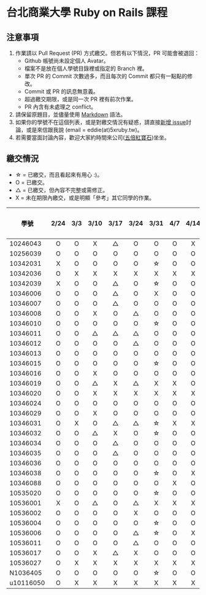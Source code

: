 # 台北商業大學 Ruby on Rails 課程

## 注意事項

1. 作業請以 Pull Request (PR) 方式繳交。但若有以下情況，PR 可能會被退回：
   * Github 帳號尚未設定個人 Avatar。
   * 檔案不是放在個人學號目錄裡或指定的 Branch 裡。
   * 單次 PR 的 Commit 次數過多，而且每次的 Commit 都只有一點點的修改。
   * Commit 或 PR 的訊息無意義。
   * 超過繳交期限，或是同一次 PR 裡有前次作業。
   * PR 內含有未處理之 conflict。
2. 請保留原題目，並儘量使用 [Markdown](http://daringfireball.net/projects/markdown/) 語法。
3. 如果你的學號不在這個列表，或是對繳交情況有疑惑，請直接[新增 issue](https://github.com/kaochenlong/ntub_homework/issues/new)討論，或是來信跟我說 (email = eddie(at)5xruby.tw)。
4. 若需要當面討論內容，歡迎大家約時間來公司([五倍紅寶石](https://5xruby.tw/))坐坐。

## 繳交情況

* ☆ = 已繳交，而且看起來有用心 :)。
* O = 已繳交。
* △ = 已繳交，但內容不完整或需修正。
* X = 未在期限內繳交，或是明顯「參考」其它同學的作業。

| 學號      | 2/24 | 3/3 | 3/10 | 3/17 | 3/24 | 3/31 | 4/7 | 4/14 | 4/21 | 4/28 | 期中考 |
| --------- |:----:|:---:|:----:|:----:|:----:|:----:|:---:|:----:|:----:|:----:|:------:|
| 10246043  |  O   |  O  |  X   |  △   |  O   |  O   |  O  |  X   |  X   |      |        |
| 10256039  |  O   |  O  |  O   |  O   |  O   |  O   |  O  |  O   |  O   |      |        |
| 10342031  |  X   |  O  |  O   |  O   |  O   |  ☆   |  O  |  O   |  O   |      |        |
| 10342036  |  O   |  X  |  X   |  X   |  X   |  X   |  X  |  X   |  X   |      |        |
| 10342039  |  X   |  O  |  O   |  △   |  O   |  ☆   |  O  |  O   |  O   |      |        |
| 10346006  |  O   |  O  |  O   |  △   |  O   |  X   |  O  |  O   |  O   |      |        |
| 10346007  |  O   |  O  |  O   |  △   |  O   |  O   |  O  |  O   |  O   |      |        |
| 10346008  |  O   |  O  |  X   |  O   |  △   |  O   |  O  |  O   |  O   |      |        |
| 10346010  |  O   |  O  |  O   |  O   |  O   |  ☆   |  O  |  O   |  X   |      |        |
| 10346011  |  O   |  O  |  △   |  △   |  △   |  O   |  O  |  O   |  O   |      |        |
| 10346012  |  O   |  O  |  O   |  O   |  △   |  O   |  O  |  O   |  O   |      |        |
| 10346013  |  O   |  O  |  O   |  O   |  O   |  O   |  O  |  O   |  X   |      |        |
| 10346015  |  O   |  O  |  O   |  O   |  O   |  ☆   |  O  |  O   |  O   |      |        |
| 10346016  |  O   |  O  |  X   |  O   |  O   |  O   |  O  |  O   |  O   |      |        |
| 10346019  |  O   |  O  |  △   |  X   |  △   |  X   |  X  |  O   |  X   |      |        |
| 10346020  |  O   |  O  |  X   |  X   |  X   |  X   |  X  |  X   |  X   |      |        |
| 10346024  |  O   |  O  |  O   |  O   |  O   |  O   |  O  |  O   |  O   |      |        |
| 10346029  |  O   |  O  |  X   |  O   |  O   |  O   |  O  |  O   |  O   |      |        |
| 10346031  |  O   |  X  |  O   |  △   |  △   |  ☆   |  X  |  X   |  X   |      |        |
| 10346032  |  O   |  O  |  △   |  X   |  O   |  ☆   |  O  |  O   |  O   |      |        |
| 10346034  |  O   |  O  |  O   |  △   |  O   |  O   |  O  |  O   |  O   |      |        |
| 10346035  |  O   |  O  |  O   |  △   |  O   |  O   |  O  |  O   |  O   |      |        |
| 10346036  |  O   |  O  |  O   |  O   |  O   |  O   |  O  |  O   |  O   |      |        |
| 10346038  |  O   |  O  |  O   |  O   |  O   |  ☆   |  O  |  X   |  O   |      |        |
| 10346088  |  O   |  O  |  O   |  O   |  O   |  O   |  X  |  O   |  O   |      |        |
| 10535020  |  O   |  O  |  O   |  O   |  O   |  ☆   |  O  |  O   |  O   |      |        |
| 10536001  |  X   |  O  |  △   |  O   |  △   |  X   |  X  |  X   |  X   |      |        |
| 10536002  |  O   |  O  |  O   |  O   |  X   |  O   |  O  |  O   |  O   |      |        |
| 10536004  |  O   |  O  |  O   |  O   |  O   |  ☆   |  O  |  O   |  O   |      |        |
| 10536006  |  O   |  O  |  O   |  O   |  △   |  ☆   |  O  |  X   |  O   |      |        |
| 10536011  |  O   |  O  |  O   |  O   |  △   |  O   |  O  |  O   |  O   |      |        |
| 10536017  |  O   |  O  |  X   |  △   |  X   |  O   |  O  |  O   |  O   |      |        |
| 10536027  |  O   |  X  |  X   |  X   |  X   |  X   |  X  |  X   |  X   |      |        |
| N1036405  |  O   |  O  |  O   |  O   |  O   |  ☆   |  O  |  O   |  O   |      |        |
| u10116050 |  O   |  X  |  X   |  X   |  X   |  X   |  X  |  X   |  X   |      |        |


